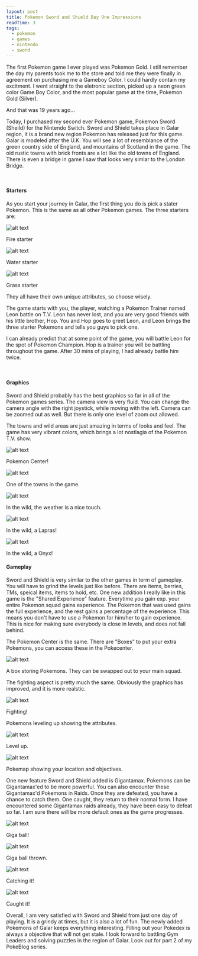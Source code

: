 ```yaml
---
layout: post
title: Pokemon Sword and Shield Day One Impressions
readTime: 3
tags:
  - pokemon
  - games
  - nintendo
  - sword
---
```


The first Pokemon game I ever played was Pokemon Gold. I still remember the day my parents took me to the store and told me
they were finally in agreement on purchasing me a Gameboy Color. I could hardly contain my excitment. I went straight to 
the eletronic section, picked up a neon green color Game Boy Color, and the most popular game at the time, Pokemon Gold (Silver).

And that was 19 years ago...
<!--more-->

Today, I purchased my second ever Pokemon game, Pokemon Sword (Sheild) for the Nintendo Switch. Sword and Shield takes place in Galar region, it is a brand new region Pokemon has released just for this game. Galar is modeled after the U.K. You will see a lot of resemblance of the green country side of England, and mountains of Scotland in the game. The old rustic
towns with brick fronts are a lot like the old towns of England. There is even a bridge in game I saw that looks very 
simlar to the London Bridge.

<br/>

#### Starters

As you start your journey in Galar, the first thing you do is pick a stater Pokemon. This is the same as all other
Pokemon games. The three starters are:

![alt text][fire1]

[fire1]: https://raw.githubusercontent.com/yiqu/yiqu.github.io/master/assets/images/fire1.png "n"

Fire starter

![alt text][water1]

[water1]: https://raw.githubusercontent.com/yiqu/yiqu.github.io/master/assets/images/water1.png "Container Row Column"


Water starter


![alt text][grass1]

[grass1]: https://raw.githubusercontent.com/yiqu/yiqu.github.io/master/assets/images/grass1.png "Container Row Column"

Grass starter


They all have their own unique attributes, so choose wisely.

The game starts with you, the player, watching a Pokemon Trainer named Leon battle on T.V. Leon has never lost, 
and you are very good friends with his little brother, Hop. You and Hop goes to greet Leon, and Leon brings the three
starter Pokemons and tells you guys to pick one. 

I can already predict that at some point of the game, you will battle Leon for the spot of Pokemon Champion. Hop is a 
trainer you will be battling throughout the game. After 30 mins of playing, I had already battle him twice.

<br/>

#### Graphics

Sword and Shield probably has the best graphics so far in all of the Pokemon games series. The camera view is very fluid.
You can change the camera angle with the right joystick, while moving with the left. Camera can be zoomed out as well. But 
there is only one level of zoom out allowed.

The towns and wild areas are just amazing in terms of looks and feel. The game has very vibrant colors, which brings a 
lot nostlagia of the Pokemon T.V. show.

![alt text][pokecenter]

[pokecenter]: https://raw.githubusercontent.com/yiqu/yiqu.github.io/master/assets/images/pokecenter.jpg "center"

Pokemon Center!

![alt text][town1]

[town1]: https://raw.githubusercontent.com/yiqu/yiqu.github.io/master/assets/images/town1.jpg "Container Row Column"

One of the towns in the game.

![alt text][wild1]

[wild1]: https://raw.githubusercontent.com/yiqu/yiqu.github.io/master/assets/images/wild-1.jpg "Container Row Column"

In the wild, the weather is a nice touch.

![alt text][wild2]

[wild2]: https://raw.githubusercontent.com/yiqu/yiqu.github.io/master/assets/images/wild2.jpg "Container"

In the wild, a Lapras!

![alt text][wild3]

[wild3]: https://raw.githubusercontent.com/yiqu/yiqu.github.io/master/assets/images/wild3.jpg "Container"

In the wild, a Onyx!


#### Gameplay

Sword and Shield is very similar to the other games in term of gameplay. You will have to grind the levels just like
before. There are items, berries, TMs, speical items, items to hold, etc. One new addition I really like in this game
is the "Shared Experience" feature. Everytime you gain exp. your entire Pokemon squad gains experience. The Pokemon
that was used gains the full experience, and the rest gains a percentage of the experience. This means
you don't have to use a Pokemon for him/her to gain experience. This is nice for making sure everybody is close in 
levels, and does not fall behind.

The Pokemon Center is the same. There are "Boxes" to put your extra Pokemons, you can access these in the Pokecenter.

![alt text][box]

[box]: https://raw.githubusercontent.com/yiqu/yiqu.github.io/master/assets/images/box.jpg "Container Row Column"

A box storing Pokemons. They can be swapped out to your main squad.


The fighting aspect is pretty much the same. Obviously the graphics has improved, and it is more realstic.

![alt text][fight1]

[fight1]: https://raw.githubusercontent.com/yiqu/yiqu.github.io/master/assets/images/fight1.jpg "Container Row Column"

Fighting!

Pokemons leveling up showing the attributes.

![alt text][levelup]

[levelup]: https://raw.githubusercontent.com/yiqu/yiqu.github.io/master/assets/images/levelup.jpg "Container"

Level up.

![alt text][pokemap]

[pokemap]: https://raw.githubusercontent.com/yiqu/yiqu.github.io/master/assets/images/pokemap.jpg "Container Row Column"

Pokemap showing your location and objectives.


One new feature Sword and Shield added is Gigantamax. Pokemons can be Gigantamax'ed to be more powerful. You can also 
encounter these Gigantamax'd Pokemons in Raids. Once they are defeated, you have a chance to catch them. One caught, they
return to their normal form. I have encountered some Gigantamax raids already, they have been easy to defeat so far. I am
sure there will be more default ones as the game progresses.

![alt text][gigaball1]

[gigaball1]: https://raw.githubusercontent.com/yiqu/yiqu.github.io/master/assets/images/giga-ball.jpg "Cont"

Giga ball!

![alt text][gigaball2]

[gigaball2]: https://raw.githubusercontent.com/yiqu/yiqu.github.io/master/assets/images/giga-ball2.jpg ""

Giga ball thrown.

![alt text][giga-catch]

[giga-catch]: https://raw.githubusercontent.com/yiqu/yiqu.github.io/master/assets/images/giga-catch.jpg "Container Row Column"

Catching it!

![alt text][giga-caught]

[giga-caught]: https://raw.githubusercontent.com/yiqu/yiqu.github.io/master/assets/images/giga-caught.jpg ""

Caught it!

Overall, I am very satisfied with Sword and Shield from just one day of playing. It is a grindy at times, but it is also
a lot of fun. The newly added Pokemons of Galar keeps everything interesting. Filling out your Pokedex is always a 
objective that will not get stale. I look forward to battling Gym Leaders and solving puzzles in the region of Galar. Look
out for part 2 of my PokeBlog series.






